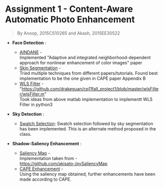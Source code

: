 # Assignment 1 - Content-Aware Automatic Photo Enhancement
> By Anoop, 2015CS10265 and Akash, 2015EE30522

- **Face Detection** :
  - <u>AINDANE</u> -  
    Implemented "Adaptive and integrated neighborhood-dependent approach for nonlinear enhancement of color images" paper
  - <u>Skin Segmentation</u> -  
    Tried multiple techniques from different papers/tutorials. Found best implementation to be the one given in CAPE paper Appendix B
  - <u>WLS Filter</u> -  
    "https://github.com/drakeguan/cp11fall_project1/blob/master/wlsFilter/wlsFilter.m"  
    Took ideas from above matlab implementation to implementt WLS Filter in python3

- **Sky Detection** :
  - <u>Swatch Selection</u>:
    Swatch selection followed by sky segmentation has been implemented. This is an alternate method proposed in the class.

- **Shadow-Saliency Enhancement** :
  - <u>Saliency Map</u> -  
    Implementation taken from - https://github.com/akisato-/pySaliencyMap
  - <u>CAPE Enhancement</u> -  
    Using the saliency map obtained, further enhancements have been made according to CAPE.